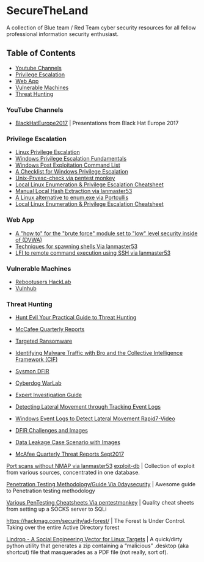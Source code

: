 # SecureTheLand

A collection of Blue team / Red Team cyber security resources for all fellow professional information security enthusiast.


## Table of Contents
 * [Youtube Channels](#youtube-channels)
 * [Privilege Escalation](#privilege-escalation)
 * [Web App](#web-app) 
 * [Vulnerable Machines](#vulnerable-machines)
 * [Threat Hunting](#threat-hunting)

### YouTube Channels

* [BlackHatEurope2017](https://www.youtube.com/playlist?list=PLH15HpR5qRsXtpLirwYHPWyqcEFPbr-uB) | Presentations from Black Hat Europe 2017

### Privilege Escalation

* [Linux Privilege Escalation](https://blog.g0tmi1k.com/2011/08/basic-linux-privilege-escalation)
* [Windows Privilege Escalation Fundamentals](http://www.fuzzysecurity.com/tutorials/16.html)
* [Windows Post Exploitation Command List](http://tim3warri0r.blogspot.com/)
* [A Checklist for Windows Privilege Escalation](https://github.com/netbiosX/Checklists/blob/master/Windows-Privilege-Escalation.md)
* [Unix-Prvesc-check via pentest monkey](http://pentestmonkey.net/tools/audit/unix-privesc-check)
* [Local Linux Enumeration & Privilege Escalation Cheatsheet](https://www.rebootuser.com/?p=1623)
* [Manual Local Hash Extraction via lanmaster53](https://www.lanmaster53.com/2013/05/24/manual-local-hash-extraction/)
* [A Linux alternative to enum.exe via Portcullis](https://labs.portcullis.co.uk/tools/enum4linux/)
* [Local Linux Enumeration & Privilege Escalation Cheatsheet](https://www.rebootuser.com/?p=1623)

### Web App

* [A "how to" for the "brute force" module set to "low" level security inside of (DVWA)](https://blog.g0tmi1k.com/dvwa/bruteforce-low/)
* [Techniques for spawning shells Via lanmaster53](https://www.lanmaster53.com/2011/05/7-linux-shells-using-built-in-tools/)
* [LFI to remote command execution using SSH via lanmaster53](https://www.lanmaster53.com/2011/05/09/local-file-inclusion-to-remote-command-execution-using-ssh/)


### Vulnerable Machines

* [Rebootusers HackLab](https://www.rebootuser.com/?page_id=1041)
* [Vulnhub](https://www.vulnhub.com/)

### Threat Hunting

* [Hunt Evil Your Practical Guide to Threat Hunting](https://sqrrl.com/media/Your-Practical-Guide-to-Threat-Hunting.pdf)
* [McCafee Quarterly Reports](https://www.mcafee.com/enterprise/en-us/assets/reports/rp-quarterly-threats-sept-2017.pdf)
* [Targeted Ransomware](https://www.mcafee.com/enterprise/en-us/assets/reports/rp-targeted-ransomware.pdf)
* [Identifying Malware Traffic with Bro and the Collective Intelligence Framework (CIF)](http://blog.opensecurityresearch.com/2014/03/identifying-malware-traffic-with-bro.html)
* [Sysmon DFIR](https://github.com/MHaggis/sysmon-dfir)
* [Cyberdog WarLab](https://cyberwardog.blogspot.com/)
* [Expert Investigation Guide](https://github.com/Foundstone/ExpertInvestigationGuides/tree/master/ThreatHunting)
* [Detecting Lateral Movement through Tracking Event Logs](https://blog.jpcert.or.jp/2017/06/1-ae0d.html)
* [Windows Event Logs to Detect Lateral Movement Rapid7-Video](https://www.rapid7.com/resources/using-windows-event-logs-to-detect-lateral-movement/)
* [DFIR Challenges and Images](https://www.dfir.training/tools/test-images-and-challenges)
* [Data Leakage Case Scenario with Images](https://www.cfreds.nist.gov/data_leakage_case/data-leakage-case.html)

* [McAfee Quarterly Threat Reports Sept2017](https://www.mcafee.com/enterprise/en-us/assets/reports/rp-quarterly-threats-sept-2017.pdf)

[Port scans without NMAP via lanmaster53](https://www.lanmaster53.com/2010/04/16/no-nmap-no-permissions-no-problem/)
[exploit-db](https://www.exploit-db.com/) | Collection of exploit from various sources, concentrated in one database.

[Penetration Testing Methodology/Guide Via 0daysecurity](http://www.0daysecurity.com/pentest.html) | Awesome guide to Penetration testing methodology

[Various PenTesting Cheatsheets Via pentestmonkey](http://pentestmonkey.net/category/cheat-sheet) | Quality cheat sheets from setting up a SOCKS server to SQLi


https://hackmag.com/security/ad-forest/ | The Forest Is Under Control. Taking over the entire Active Directory forest

[Lindrop - A Social Engineering Vector for Linux Targets](https://www.obscurechannel.com/x42/lindrop.html) | A quick/dirty python utility that generates a zip containing a “malicious” .desktop (aka shortcut) file that masquerades as a PDF file (not really, sort of).
